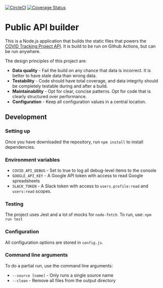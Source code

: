 [![CircleCI](https://circleci.com/gh/COVID19Tracking/covid-public-api-build.svg?style=svg)](https://circleci.com/gh/COVID19Tracking/covid-public-api-build) [![Coverage Status](https://coveralls.io/repos/github/COVID19Tracking/covid-public-api-build/badge.svg?branch=master)](https://coveralls.io/github/COVID19Tracking/covid-public-api-build?branch=master)

# Public API builder

This is a Node.js application that builds the static files that powers the [COVID Tracking Project API](https://covidtracking.com/api/). It is build to be run on Github Actions, but can be run anywhere.

The design principles of this project are:

- **Data quality** - Fail the build on any chance that data is incorrect. It is better to have stale data than wrong data.
- **Testability** - Code should have total coverage, and data integrity should be completely testable during and after a build.
- **Maintainability** - Opt for clear, concise patterns. Opt for code that is clearly structured over performance.
- **Configuration** - Keep all configuration values in a central location.

## Development

### Setting up

Once you have downloaded the repository, run `npm install` to install dependencies.

### Environment variables

- `COVID_API_DEBUG` - Set to true to log all debug-level items to the console
- `GOOGLE_API_KEY` - A Google API token with access to read Google spreadsheets
- `SLACK_TOKEN` - A Slack token with access to `users.profile:read` and `users:read` scopes.

### Testing

The project uses Jest and a lot of mocks for `node-fetch`. To run, use: `npm run test`

### Configuration

All configuration options are stored in `config.js`.

### Command line arguments

To do a partial run, use the command line arguments:

- `--source [name]` - Only runs a single source name
- `--clean` - Remove all files from the output directory

